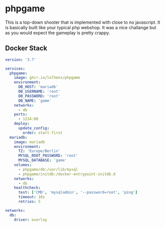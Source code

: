 # phpgame
This is a top-down shooter that is implemented with close to no javascript. It is basically built like your typical php webshop. It was a nice challange but as you would expect the gameplay is pretty crappy.

## Docker Stack
```yml
version: '3.7'

services:
  phpgame:
    image: ghcr.io/lolhens/phpgame
    environment:
      DB_HOST: 'mariadb'
      DB_USERNAME: 'root'
      DB_PASSWORD: 'root'
      DB_NAME: 'game'
    networks:
      - db
    ports:
      - 1234:80
    deploy:
      update_config:
        order: start-first
  mariadb:
    image: mariadb
    environment:
      TZ: 'Europe/Berlin'
      MYSQL_ROOT_PASSWORD: 'root'
      MYSQL_DATABASE: 'game'
    volumes:
      - phpgame/db:/var/lib/mysql
      - phpgame/initdb:/docker-entrypoint-initdb.d
    networks:
      - db
    healthcheck:
      test: ['CMD', 'mysqladmin', '--password=root', 'ping']
      timeout: 10s
      retries: 5

networks:
  db:
    driver: overlay
```

